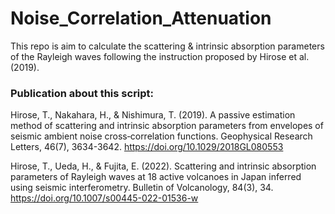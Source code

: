 # Noise_Correlation_Attenuation

This repo is aim to calculate the scattering & intrinsic absorption parameters of the Rayleigh waves following the instruction proposed by Hirose et al. (2019).

### Publication about this script:

Hirose, T., Nakahara, H., & Nishimura, T. (2019). A passive estimation method of scattering and intrinsic absorption parameters from envelopes of seismic ambient noise cross‐correlation functions. Geophysical Research Letters, 46(7), 3634-3642. https://doi.org/10.1029/2018GL080553

Hirose, T., Ueda, H., & Fujita, E. (2022). Scattering and intrinsic absorption parameters of Rayleigh waves at 18 active volcanoes in Japan inferred using seismic interferometry. Bulletin of Volcanology, 84(3), 34. https://doi.org/10.1007/s00445-022-01536-w

